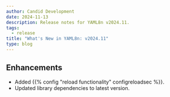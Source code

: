 ```yaml
---
author: Candid Development
date: 2024-11-13
description: Release notes for YAML8n v2024.11.
tags:
  - release
title: "What's New in YAML8n: v2024.11"
type: blog
---
```


## Enhancements

- Added {{% config "reload functionality" configreloadsec %}}.
- Updated library dependencies to latest version.
